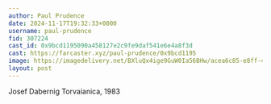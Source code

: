 ```yaml
---
author: Paul Prudence
date: 2024-11-17T19:32:33+0000
username: paul-prudence
fid: 307224
cast_id: 0x9bcd1195090a458127e2c9fe9daf541e6e4a8f3d
cast: https://farcaster.xyz/paul-prudence/0x9bcd1195
image: https://imagedelivery.net/BXluQx4ige9GuW0Ia56BHw/acea6c85-e8ff-4788-636c-fe7d87486200/original
layout: post
---
```


Josef Dabernig
Torvaianica, 1983

<img src='https://imagedelivery.net/BXluQx4ige9GuW0Ia56BHw/acea6c85-e8ff-4788-636c-fe7d87486200/original' alt='' referrerpolicy='no-referrer'/>
